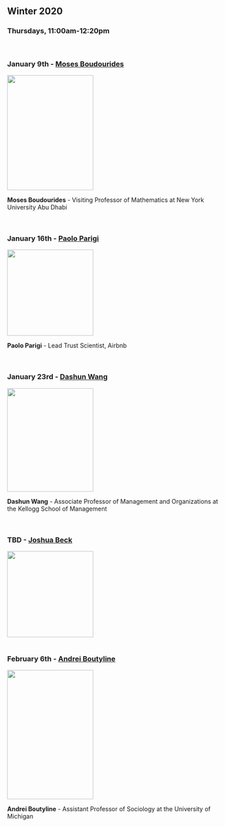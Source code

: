 
## Winter 2020

### Thursdays, 11:00am-12:20pm
<br>

### January 9th - [Moses Boudourides](https://github.com/uchicago-computation-workshop/Winter2020/tree/master/01-09_Boudourides)

<div><img src="https://sonic.northwestern.edu/wp-content/uploads/2018/12/MosesBoudourides2018-768x1024.jpg" width="200" height="267"></div>

**Moses Boudourides** - Visiting Professor of Mathematics at New York University Abu Dhabi

<br>




### January 16th - [Paolo Parigi](https://github.com/uchicago-computation-workshop/Winter2020/tree/master/01-16_Parigi)

<div><img src="https://media.licdn.com/dms/image/C4E03AQG5sGE-ZKgJvA/profile-displayphoto-shrink_200_200/0?e=1583971200&v=beta&t=CmHeURi6WEfD74EKB4K4BsRWaUnxWZi-l3PsDOxJUx4" width="200" height="200"></div>


**Paolo Parigi** - Lead Trust Scientist, Airbnb

<br>


### January 23rd - [Dashun Wang](https://github.com/uchicago-computation-workshop/Winter2020/tree/master/01-23_Wang)

<div><img src="https://images.squarespace-cdn.com/content/v1/5877ca6986e6c00f05f58f84/1492044622990-TX72G7LSEQIN1DROSPXT/ke17ZwdGBToddI8pDm48kMidd_fVERlblIIVuIb_11BZw-zPPgdn4jUwVcJE1ZvWQUxwkmyExglNqGp0IvTJZUJFbgE-7XRK3dMEBRBhUpzc3KhiZEc2ArmSfbaTtWf9zmNXJ2KDrJzvE6EJhpeDqeyhj520k6oYXpa0d8KyfLk/dashing-wang.jpg?format=300w" width="200" height="240"></div>


**Dashun Wang** - Associate Professor of Management and Organizations at the Kellogg School of Management

<br>


### TBD - [Joshua Beck](https://github.com/uchicago-computation-workshop/Winter2020/tree/master/)

<div><img src="https://avatars3.githubusercontent.com/u/32048906?s=200&v=4" width="200" height="200"></div>


<!-- **Joshua Beck** -  -->

<br>


### February 6th - [Andrei Boutyline](https://github.com/uchicago-computation-workshop/Winter2020/tree/master/02-06_Boutyline)

<div><img src="https://lsa.umich.edu/content/michigan-lsa/soc/en/people/faculty/andrei-boutyline/jcr:content/profileImage.transform/profile_portrait/image.1578952216373.jpg" width="200" height="300"></div>


**Andrei Boutyline** - Assistant Professor of Sociology at the University of Michigan

<br>
